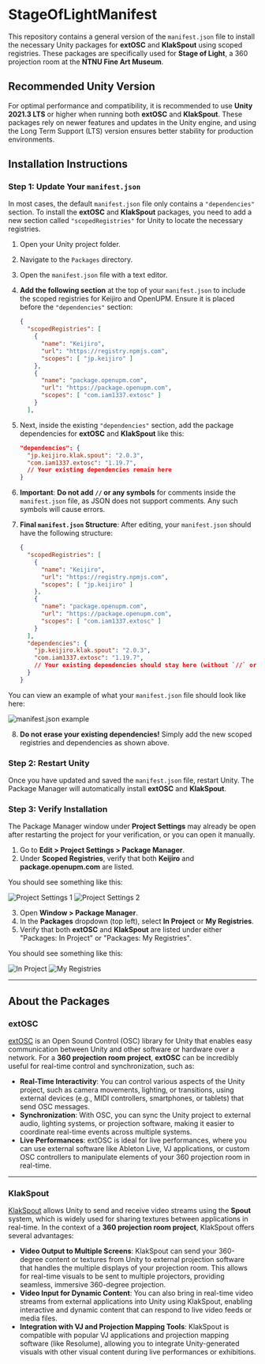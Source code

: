 # StageOfLightManifest

This repository contains a general version of the `manifest.json` file to install the necessary Unity packages for **extOSC** and **KlakSpout** using scoped registries. These packages are specifically used for **Stage of Light**, a 360 projection room at the **NTNU Fine Art Museum**.

## Recommended Unity Version

For optimal performance and compatibility, it is recommended to use **Unity 2021.3 LTS** or higher when running both **extOSC** and **KlakSpout**. These packages rely on newer features and updates in the Unity engine, and using the Long Term Support (LTS) version ensures better stability for production environments.

## Installation Instructions

### Step 1: Update Your `manifest.json`

In most cases, the default `manifest.json` file only contains a `"dependencies"` section. To install the **extOSC** and **KlakSpout** packages, you need to add a new section called `"scopedRegistries"` for Unity to locate the necessary registries.

1. Open your Unity project folder.
2. Navigate to the `Packages` directory.
3. Open the `manifest.json` file with a text editor.
4. **Add the following section** at the top of your `manifest.json` to include the scoped registries for Keijiro and OpenUPM. Ensure it is placed before the `"dependencies"` section:
   
   ```json
   {
     "scopedRegistries": [
       {
         "name": "Keijiro",
         "url": "https://registry.npmjs.com",
         "scopes": [ "jp.keijiro" ]
       },
       {
         "name": "package.openupm.com",
         "url": "https://package.openupm.com",
         "scopes": [ "com.iam1337.extosc" ]
       }
     ],
   ```

5. Next, inside the existing `"dependencies"` section, add the package dependencies for **extOSC** and **KlakSpout** like this:

   ```json
   "dependencies": {
     "jp.keijiro.klak.spout": "2.0.3",
     "com.iam1337.extosc": "1.19.7",
     // Your existing dependencies remain here
   }
   ```

6. **Important**: **Do not add `//` or any symbols** for comments inside the `manifest.json` file, as JSON does not support comments. Any such symbols will cause errors.

7. **Final `manifest.json` Structure**: After editing, your `manifest.json` should have the following structure:

   ```json
   {
     "scopedRegistries": [
       {
         "name": "Keijiro",
         "url": "https://registry.npmjs.com",
         "scopes": [ "jp.keijiro" ]
       },
       {
         "name": "package.openupm.com",
         "url": "https://package.openupm.com",
         "scopes": [ "com.iam1337.extosc" ]
       }
     ],
     "dependencies": {
       "jp.keijiro.klak.spout": "2.0.3",
       "com.iam1337.extosc": "1.19.7",
       // Your existing dependencies should stay here (without `//` or symbols)
     }
   }
   ```

You can view an example of what your `manifest.json` file should look like here:

![manifest.json example](https://github.com/hsuehyt/StageOfLightManifest/blob/main/Snapshots/manifest.png)

8. **Do not erase your existing dependencies!** Simply add the new scoped registries and dependencies as shown above.

### Step 2: Restart Unity

Once you have updated and saved the `manifest.json` file, restart Unity. The Package Manager will automatically install **extOSC** and **KlakSpout**.

### Step 3: Verify Installation

The Package Manager window under **Project Settings** may already be open after restarting the project for your verification, or you can open it manually.

1. Go to **Edit > Project Settings > Package Manager**.
2. Under **Scoped Registries**, verify that both **Keijiro** and **package.openupm.com** are listed.

You should see something like this:

![Project Settings 1](https://github.com/hsuehyt/StageOfLightManifest/blob/main/Snapshots/ProjectSettings1.png)
![Project Settings 2](https://github.com/hsuehyt/StageOfLightManifest/blob/main/Snapshots/ProjectSettings2.png)

3. Open **Window > Package Manager**.
4. In the **Packages** dropdown (top left), select **In Project** or **My Registries**.
5. Verify that both **extOSC** and **KlakSpout** are listed under either "Packages: In Project" or "Packages: My Registries".

You should see something like this:

![In Project](https://github.com/hsuehyt/StageOfLightManifest/blob/main/Snapshots/In%20Project.png)
![My Registries](https://github.com/hsuehyt/StageOfLightManifest/blob/main/Snapshots/My%20Registries.png)

---

## About the Packages

### extOSC
[extOSC](https://github.com/Iam1337/extOSC) is an Open Sound Control (OSC) library for Unity that enables easy communication between Unity and other software or hardware over a network. For a **360 projection room project**, **extOSC** can be incredibly useful for real-time control and synchronization, such as:

- **Real-Time Interactivity**: You can control various aspects of the Unity project, such as camera movements, lighting, or transitions, using external devices (e.g., MIDI controllers, smartphones, or tablets) that send OSC messages.
- **Synchronization**: With OSC, you can sync the Unity project to external audio, lighting systems, or projection software, making it easier to coordinate real-time events across multiple systems.
- **Live Performances**: extOSC is ideal for live performances, where you can use external software like Ableton Live, VJ applications, or custom OSC controllers to manipulate elements of your 360 projection room in real-time.

---

### KlakSpout
[KlakSpout](https://github.com/keijiro/KlakSpout) allows Unity to send and receive video streams using the **Spout** system, which is widely used for sharing textures between applications in real-time. In the context of a **360 projection room project**, KlakSpout offers several advantages:

- **Video Output to Multiple Screens**: KlakSpout can send your 360-degree content or textures from Unity to external projection software that handles the multiple displays of your projection room. This allows for real-time visuals to be sent to multiple projectors, providing seamless, immersive 360-degree projection.
- **Video Input for Dynamic Content**: You can also bring in real-time video streams from external applications into Unity using KlakSpout, enabling interactive and dynamic content that can respond to live video feeds or media files.
- **Integration with VJ and Projection Mapping Tools**: KlakSpout is compatible with popular VJ applications and projection mapping software (like Resolume), allowing you to integrate Unity-generated visuals with other visual content during live performances or exhibitions.